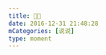 ```yaml
---
title: 🍦🍰
date: 2016-12-31 21:48:28
mCategories: [说说]
type: moment
---
```


<div id="pics-20161231214828"></div>

<script src="/lib/moment/pics.js"></script>
<script>
var data = [
    {"link": "2016-12-31_000000.jpeg", "type": "shuoshuo"}
];
picsRender(data, "pics-20161231214828");
</script>
